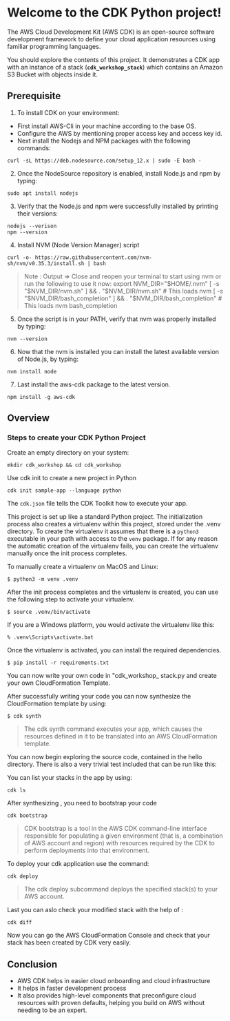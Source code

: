 
# Welcome to the CDK Python project!

The AWS Cloud Development Kit (AWS CDK) is an open-source software development framework to define your cloud application resources using familiar programming languages.

You should explore the contents of this project. It demonstrates a CDK app with an instance of a stack (**`cdk_workshop_stack`**) which contains an Amazon S3 Bucket with objects inside it.

## Prerequisite 

1. To install CDK on your environment:

* First install AWS-Cli in your machine according to the base OS.
* Configure the AWS by mentioning proper access key and access key id.
* Next install the Nodejs and NPM packages with the following commands:

```
curl -sL https://deb.nodesource.com/setup_12.x | sudo -E bash -
```
2. Once the NodeSource repository is enabled, install Node.js and npm by typing:

```
sudo apt install nodejs
```
3. Verify that the Node.js and npm were successfully installed by printing their versions:

```
nodejs --verison
npm --version
```
4. Install NVM (Node Version Manager) script

```
curl -o- https://raw.githubusercontent.com/nvm-sh/nvm/v0.35.3/install.sh | bash
```
> Note : Output
=> Close and reopen your terminal to start using nvm or run the following to use it now:
export NVM_DIR="$HOME/.nvm"
[ -s "$NVM_DIR/nvm.sh" ] && \. "$NVM_DIR/nvm.sh"  # This loads nvm
[ -s "$NVM_DIR/bash_completion" ] && \. "$NVM_DIR/bash_completion"  # This loads nvm bash_completion

5. Once the script is in your PATH, verify that nvm was properly installed by typing:

```
nvm --version
```
6. Now that the nvm is installed you can install the latest available version of Node.js, by typing:

```
nvm install node 
```
7. Last install the aws-cdk package to the latest version.

```
npm install -g aws-cdk
```

## Overview

### Steps to create your CDK Python Project

Create an empty directory on your system:

```
mkdir cdk_workshop && cd cdk_workshop
```
Use cdk init to create a new project in Python

```
cdk init sample-app --language python
```

The `cdk.json` file tells the CDK Toolkit how to execute your app.

This project is set up like a standard Python project.  The initialization process also creates
a virtualenv within this project, stored under the .venv directory.  To create the virtualenv
it assumes that there is a `python3` executable in your path with access to the `venv` package.
If for any reason the automatic creation of the virtualenv fails, you can create the virtualenv
manually once the init process completes.

To manually create a virtualenv on MacOS and Linux:

```
$ python3 -m venv .venv
```

After the init process completes and the virtualenv is created, you can use the following
step to activate your virtualenv.

```
$ source .venv/bin/activate
```

If you are a Windows platform, you would activate the virtualenv like this:

```
% .venv\Scripts\activate.bat
```

Once the virtualenv is activated, you can install the required dependencies.

```
$ pip install -r requirements.txt
```

You can now write your own code in "cdk_workshop_ stack.py and create your own CloudFormation Template.

After successfully writing your code you can now synthesize the CloudFormation template by using: 

```
$ cdk synth
```
> The cdk synth command executes your app, which causes the resources defined in it to be translated into an AWS CloudFormation template.

You can now begin exploring the source code, contained in the hello directory.
There is also a very trivial test included that can be run like this:

You can list your stacks in the app by using: 

```
cdk ls
```
After synthesizing , you need to bootstrap your code 

```
cdk bootstrap
```

> CDK bootstrap is a tool in the AWS CDK command-line interface responsible for populating a given environment (that is, a combination of AWS account and region) with resources required by the CDK to perform deployments into that environment.

To deploy your cdk application use the command:

```
cdk deploy
```
> The cdk deploy subcommand deploys the specified stack(s) to your AWS account. 

Last you can aslo check your modified stack with the help of :

```
cdk diff
```

Now you can go the AWS CloudFormation Console and check that your stack has been created by CDK very easily.


## Conclusion

* AWS CDK helps in easier cloud onboarding and cloud infrastructure
* It helps in faster development process 
*  It also provides high-level components that preconfigure cloud resources with proven defaults, helping you build on AWS without needing to be an expert.


